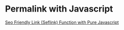 # Permalink with Javascript

[Seo Friendly Link (Seflink) Function with Pure Javascript](https://yasinatesim.github.io/permalink-with-javascript)

